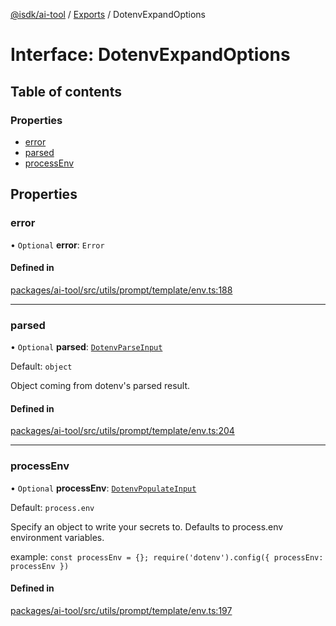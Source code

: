 [@isdk/ai-tool](../README.md) / [Exports](../modules.md) / DotenvExpandOptions

# Interface: DotenvExpandOptions

## Table of contents

### Properties

- [error](DotenvExpandOptions.md#error)
- [parsed](DotenvExpandOptions.md#parsed)
- [processEnv](DotenvExpandOptions.md#processenv)

## Properties

### error

• `Optional` **error**: `Error`

#### Defined in

[packages/ai-tool/src/utils/prompt/template/env.ts:188](https://github.com/isdk/ai-tool.js/blob/43e2dd311b252f4a811e695a7944005766712a72/src/utils/prompt/template/env.ts#L188)

___

### parsed

• `Optional` **parsed**: [`DotenvParseInput`](DotenvParseInput.md)

Default: `object`

Object coming from dotenv's parsed result.

#### Defined in

[packages/ai-tool/src/utils/prompt/template/env.ts:204](https://github.com/isdk/ai-tool.js/blob/43e2dd311b252f4a811e695a7944005766712a72/src/utils/prompt/template/env.ts#L204)

___

### processEnv

• `Optional` **processEnv**: [`DotenvPopulateInput`](DotenvPopulateInput.md)

Default: `process.env`

Specify an object to write your secrets to. Defaults to process.env environment variables.

example: `const processEnv = {}; require('dotenv').config({ processEnv: processEnv })`

#### Defined in

[packages/ai-tool/src/utils/prompt/template/env.ts:197](https://github.com/isdk/ai-tool.js/blob/43e2dd311b252f4a811e695a7944005766712a72/src/utils/prompt/template/env.ts#L197)
